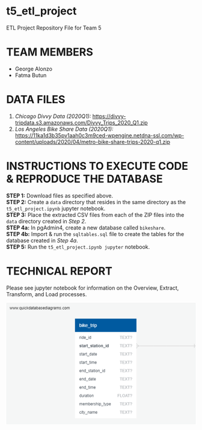 # t5_etl_project
ETL Project Repository File for Team 5


# TEAM MEMBERS
- George Alonzo
- Fatma Butun


# DATA FILES
1) *Chicago Divvy Data (2020Q1):* https://divvy-tripdata.s3.amazonaws.com/Divvy_Trips_2020_Q1.zip
1) *Los Angeles Bike Share Data (2020Q1):* https://11ka1d3b35pv1aah0c3m9ced-wpengine.netdna-ssl.com/wp-content/uploads/2020/04/metro-bike-share-trips-2020-q1.zip


# INSTRUCTIONS TO EXECUTE CODE & REPRODUCE THE DATABASE
**STEP 1:** Download files as specified above.  
**STEP 2:** Create a ``data`` directory that resides in the same directory as the ``t5_etl_project.ipynb`` jupyter notebook.  
**STEP 3:** Place the extracted CSV files from each of the ZIP files into the ``data`` directory created in *Step 2*.  
**STEP 4a:** In pgAdmin4, create a new database called ``bikeshare``.   
**STEP 4b:** Import & run the ``sqltables.sql`` file to create the tables for the database created in *Step 4a*.  
**STEP 5:** Run the ``t5_etl_project.ipynb jupyter`` notebook.  



# TECHNICAL REPORT
Please see jupyter notebook for information on the Overview, Extract, Transform, and Load processes.


![Screenshot](QuickDBD-export.png)
